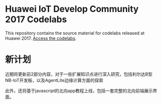 # Huawei IoT Develop Community 2017 Codelabs

This repository contains the source material for codelabs released at Huawei 2017. [Access the codelabs](http://developer.huawei.com/ict/cn/training/codelab/labs).

# 新计划

近期将更新前2部分内容，对于一些扩展知识点进行深入研究，包括利尔达B型NB-IoT开发板，以及AgentLite边缘计算方面的探索

此外，还将基于javascript的北向app教程上线，包括一套完整的北向前端展示界面。
